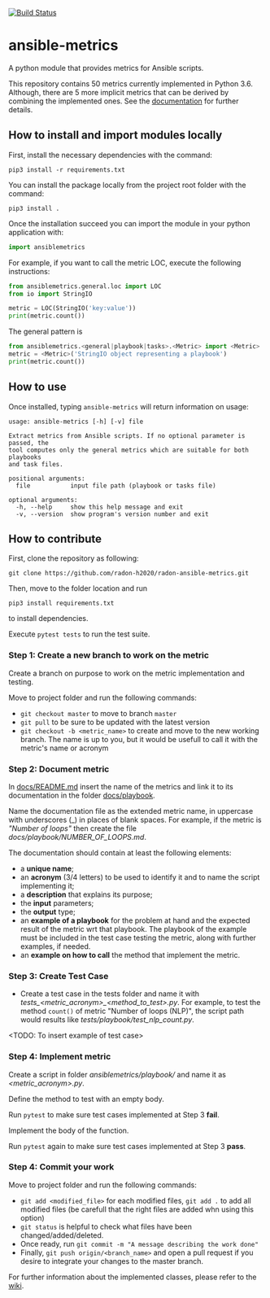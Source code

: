 [![Build Status](https://travis-ci.com/radon-h2020/radon-ansible-metrics.svg?token=5ombixLKK1T1YhFSj8KX&branch=master)](https://travis-ci.com/radon-h2020/radon-ansible-metrics)


# ansible-metrics
A python module that provides metrics for Ansible scripts.

This repository contains 50 metrics currently implemented in Python 3.6. Although, there are 5 more implicit metrics that can be derived by combining the implemented ones.
See the [documentation](https://github.com/radon-h2020/radon-ansible-metrics/blob/master/docs/README.md) for further details.


## How to install and import modules locally

First, install the necessary dependencies with the command:

```pip3 install -r requirements.txt```

You can install the package locally from the project root folder with the command:

```pip3 install . ```

Once the installation succeed you can import the module in your python application with:

```python
import ansiblemetrics
```

For example, if you want to call the metric LOC, execute the following instructions:

```python
from ansiblemetrics.general.loc import LOC
from io import StringIO

metric = LOC(StringIO('key:value'))
print(metric.count())
```

The general pattern is 

```python
from ansiblemetrics.<general|playbook|tasks>.<Metric> import <Metric>
metric = <Metric>('StringIO object representing a playbook')
print(metric.count())
```

## How to use

Once installed, typing ```ansible-metrics``` will return information on usage:

```
usage: ansible-metrics [-h] [-v] file

Extract metrics from Ansible scripts. If no optional parameter is passed, the
tool computes only the general metrics which are suitable for both playbooks
and task files.

positional arguments:
  file           input file path (playbook or tasks file)

optional arguments:
  -h, --help     show this help message and exit
  -v, --version  show program's version number and exit

 ```


## How to contribute

First, clone the repository as following:

```git clone https://github.com/radon-h2020/radon-ansible-metrics.git```

Then, move to the folder location and run

```pip3 install requirements.txt```

to install dependencies.

Execute ```pytest tests``` to run the test suite.


### Step 1: Create a new branch to work on the metric
Create a branch on purpose to work on the metric implementation and testing.

Move to project folder and run the following commands:
* ```git checkout master``` to move to branch ```master```
* ```git pull``` to be sure to be updated with the latest version
* ```git checkout -b <metric_name>``` to create and move to the new working branch. The name is up to you, but it would be usefull to call it with the metric's name or acronym


### Step 2: Document metric
In [docs/README.md](https://github.com/radon-h2020/radon-ansible-metrics/tree/master/docs/README.md) insert the name of the metrics and link it to its documentation in the folder [docs/playbook](https://github.com/radon-h2020/radon-ansible-metrics/tree/master/docs/playbook).

Name the documentation file as the extended metric name, in uppercase with underscores (\_) in places of blank spaces. For example, if the metric is *"Number of loops"* then create the file *docs/playbook/NUMBER_OF_LOOPS.md*.

The documentation should contain at least the following elements:

* a **unique name**;
* an **acronym** (3/4 letters) to be used to identify it and to name the script implementing it;
* a **description** that explains its purpose;
* the **input** parameters;
* the **output** type;
* an **example of a playbook** for the problem at hand and the expected result of the metric wrt that playbook. The playbook of the example must be included in the test case testing the metric, along with further examples, if needed.
* an **example on how to call** the method that implement the metric. 


### Step 3: Create Test Case
* Create a test case in the tests folder and name it with *tests_<metric_acronym>_<method_to_test>.py*. For example, to test the method ```count()``` of metric "Number of loops (NLP)", the script path would results like *tests/playbook/test_nlp_count.py*.

<TODO: To insert example of test case>

### Step 4: Implement metric
Create a script in folder *ansiblemetrics/playbook/* and name it as *<metric_acronym>.py*. 

Define the method to test with an empty body.

Run ```pytest``` to make sure test cases implemented at Step 3 **fail**.

Implement the body of the function.

Run ```pytest``` again to make sure test cases implemented at Step 3 **pass**.


### Step 4: Commit your work
Move to project folder and run the following commands:
* ```git add <modified_file>``` for each modified files, ```git add .``` to add all modified files (be carefull that the right files are added whn using this option)
* ```git status``` is helpful to check what files have been changed/added/deleted.
* Once ready, run ```git commit -m "A message describing the work done"```
* Finally, ```git push origin/<branch_name>``` and open a pull request if you desire to integrate your changes to the master branch.


For further information about the implemented classes, please refer to the [wiki](https://github.com/radon-h2020/radon-ansible-metrics/wiki).
